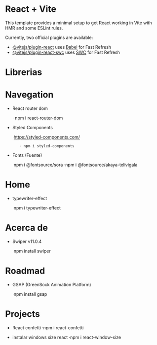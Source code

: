 # React + Vite

This template provides a minimal setup to get React working in Vite with HMR and some ESLint rules.

Currently, two official plugins are available:

- [@vitejs/plugin-react](https://github.com/vitejs/vite-plugin-react/blob/main/packages/plugin-react/README.md) uses [Babel](https://babeljs.io/) for Fast Refresh
- [@vitejs/plugin-react-swc](https://github.com/vitejs/vite-plugin-react-swc) uses [SWC](https://swc.rs/) for Fast Refresh



# Librerias

# Navegation 
- React router dom
    
    · npm i react-router-dom

- Styled Components 
   
    ·https://styled-components.com/
    
         · npm i styled-components

- Fonts (Fuente)

    ·npm i @fontsource/sora
    ·npm i @fontsource/akaya-telivigala

# Home
- typewriter-effect

    ·npm i typewriter-effect
# Acerca de
- Swiper v11.0.4

    ·npm install swiper

# Roadmad

- GSAP (GreenSock Animation Platform)

    ·npm install gsap

# Projects
- React confetti
    ·npm i react-confetti
    
- instalar windows size react
    ·npm i react-window-size